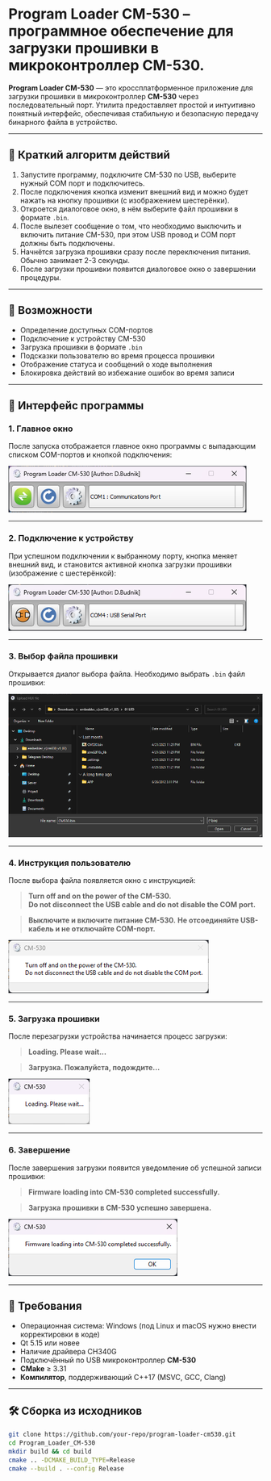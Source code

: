 # **Program Loader CM-530** – программное обеспечение для загрузки прошивки в микроконтроллер CM-530.  

**Program Loader CM-530** — это кроссплатформенное приложение для загрузки прошивки в микроконтроллер **CM-530** через последовательный порт. Утилита предоставляет простой и интуитивно понятный интерфейс, обеспечивая стабильную и безопасную передачу бинарного файла в устройство.

---

## 🔧 Краткий алгоритм действий

1. Запустите программу, подключите CM-530 по USB, выберите нужный COM порт и подключитесь.
2. После подключения кнопка изменит внешний вид и можно будет нажать на кнопку прошивки (с изображением шестерёнки). 
3. Откроется диалоговое окно, в нём выберите файл прошивки в формате `.bin`.
4. После вылезет сообщение о том, что необходимо выключить и включить питание CM-530, при этом USB провод и COM порт должны быть подключены.
5. Начнётся загрузка прошивки сразу после переключения питания. Обычно занимает 2-3 секунды.
6. После загрузки прошивки появится диалоговое окно о завершении процедуры.

---

## 🔧 Возможности

- Определение доступных COM-портов
- Подключение к устройству CM-530
- Загрузка прошивки в формате `.bin`
- Подсказки пользователю во время процесса прошивки
- Отображение статуса и сообщений о ходе выполнения
- Блокировка действий во избежание ошибок во время записи

---

## 📸 Интерфейс программы

### 1. Главное окно
После запуска отображается главное окно программы с выпадающим списком COM-портов и кнопкой подключения:

![Главное окно](Screenshot/1.png)

---

### 2. Подключение к устройству
При успешном подключении к выбранному порту, кнопка меняет внешний вид, и становится активной кнопка загрузки прошивки (изображение с шестерёнкой):

![Подключение](Screenshot/2.png)

---

### 3. Выбор файла прошивки
Открывается диалог выбора файла. Необходимо выбрать `.bin` файл прошивки:

![Выбор файла](Screenshot/3.png)

---

### 4. Инструкция пользователю
После выбора файла появляется окно с инструкцией:
> **Turn off and on the power of the CM-530.**  
> **Do not disconnect the USB cable and do not disable the COM port.**

> **Выключите и включите питание CM-530.**
> **Не отсоединяйте USB-кабель и не отключайте COM-порт.**

![Инструкция](Screenshot/4.png)

---

### 5. Загрузка прошивки
После перезагрузки устройства начинается процесс загрузки:
> **Loading. Please wait...**

> **Загрузка. Пожалуйста, подождите...**

![Процесс загрузки](Screenshot/5.png)

---

### 6. Завершение
После завершения загрузки появится уведомление об успешной записи прошивки:
> **Firmware loading into CM-530 completed successfully.**

> **Загрузка прошивки в CM-530 успешно завершена.**
> 
![Успешная загрузка](Screenshot/6.png)

---

## 📝 Требования

- Операционная система: Windows (под Linux и macOS нужно внести корректировки в коде)
- Qt 5.15 или новее
- Наличие драйвера CH340G 
- Подключённый по USB микроконтроллер **CM-530**
- **CMake** ≥ 3.31
- **Компилятор**, поддерживающий C++17 (MSVC, GCC, Clang)

---

## 🛠️ Сборка из исходников

```bash
git clone https://github.com/your-repo/program-loader-cm530.git
cd Program_Loader_CM-530
mkdir build && cd build
cmake .. -DCMAKE_BUILD_TYPE=Release
cmake --build . --config Release
